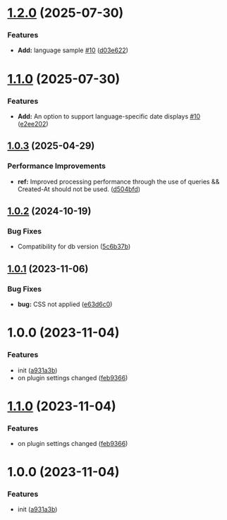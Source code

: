 # [1.2.0](https://github.com/YU000jp/logseq-plugin-show-page-date/compare/v1.1.0...v1.2.0) (2025-07-30)


### Features

* **Add:** language sample [#10](https://github.com/YU000jp/logseq-plugin-show-page-date/issues/10) ([d03e622](https://github.com/YU000jp/logseq-plugin-show-page-date/commit/d03e622f21113d7273757627892465d8e5758d1b))

# [1.1.0](https://github.com/YU000jp/logseq-plugin-show-page-date/compare/v1.0.3...v1.1.0) (2025-07-30)


### Features

* **Add:** An option to support language-specific date displays [#10](https://github.com/YU000jp/logseq-plugin-show-page-date/issues/10) ([e2ee202](https://github.com/YU000jp/logseq-plugin-show-page-date/commit/e2ee20207c50a56777a3dd9669d39a953f053d45))

## [1.0.3](https://github.com/YU000jp/logseq-plugin-show-page-date/compare/v1.0.2...v1.0.3) (2025-04-29)


### Performance Improvements

* **ref:** Improved processing performance through the use of queries && Created-At should not be used. ([d504bfd](https://github.com/YU000jp/logseq-plugin-show-page-date/commit/d504bfd37252a651f58be6767c23bdd91d8e90f1))

## [1.0.2](https://github.com/YU000jp/logseq-plugin-show-page-date/compare/v1.0.1...v1.0.2) (2024-10-19)


### Bug Fixes

* Compatibility for db version ([5c6b37b](https://github.com/YU000jp/logseq-plugin-show-page-date/commit/5c6b37b3415e0dce1a30d94a79ad26d7abc3cc8e))

## [1.0.1](https://github.com/YU000jp/logseq-plugin-show-page-date/compare/v1.0.0...v1.0.1) (2023-11-06)


### Bug Fixes

* **bug:** CSS not applied ([e63d6c0](https://github.com/YU000jp/logseq-plugin-show-page-date/commit/e63d6c0373b49df63a858aa7c253c28bd0efc109))

# 1.0.0 (2023-11-04)


### Features

* init ([a931a3b](https://github.com/YU000jp/logseq-plugin-show-page-date/commit/a931a3bf672a40697113427026a1f252ab4f17b4))
* on plugin settings changed ([feb9366](https://github.com/YU000jp/logseq-plugin-show-page-date/commit/feb9366d23ff275a89165c7aed7b2b6bd509f68f))

# [1.1.0](https://github.com/YU000jp/logseq-plugin-show-page-date/compare/v1.0.0...v1.1.0) (2023-11-04)


### Features

* on plugin settings changed ([feb9366](https://github.com/YU000jp/logseq-plugin-show-page-date/commit/feb9366d23ff275a89165c7aed7b2b6bd509f68f))

# 1.0.0 (2023-11-04)


### Features

* init ([a931a3b](https://github.com/YU000jp/logseq-plugin-show-page-date/commit/a931a3bf672a40697113427026a1f252ab4f17b4))
